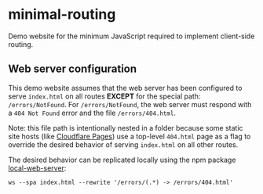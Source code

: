 # minimal-routing

Demo website for the minimum JavaScript required to implement client-side routing.

## Web server configuration

This demo website assumes that the web server has been configured to serve `index.html` on all routes **EXCEPT** for the special path: `/errors/NotFound`. For `/errors/NotFound`, the web server must respond with a `404 Not Found` error and the file `/errors/404.html`.

Note: this file path is intentionally nested in a folder because some static site hosts (like [Cloudflare Pages](https://developers.cloudflare.com/pages/platform/serving-pages)) use a top-level `404.html` page as a flag to override the desired behavior of serving `index.html` on all other routes.

The desired behavior can be replicated locally using the npm package [local-web-server](https://www.npmjs.com/package/local-web-server):

```
ws --spa index.html --rewrite '/errors/(.*) -> /errors/404.html'
```
